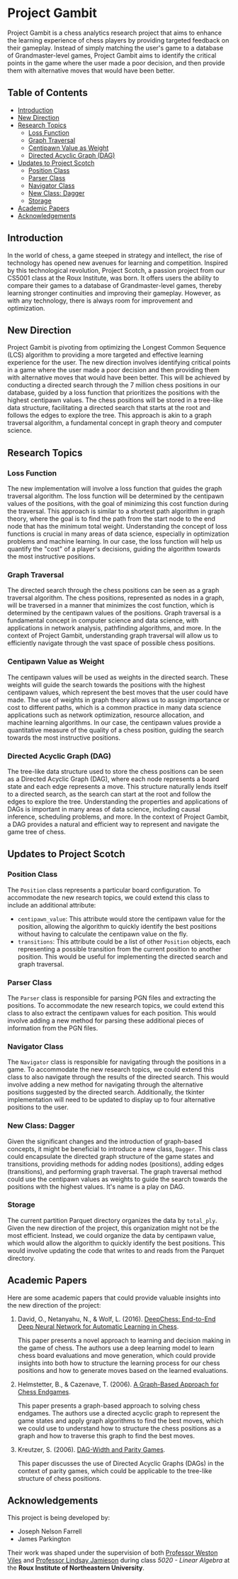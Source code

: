 <!-- omit in toc -->
# Project Gambit

Project Gambit is a chess analytics research project that aims to enhance the learning experience of chess players by providing targeted feedback on their gameplay. Instead of simply matching the user's game to a database of Grandmaster-level games, Project Gambit aims to identify the critical points in the game where the user made a poor decision, and then provide them with alternative moves that would have been better.

<!-- omit in toc -->
## Table of Contents

- [Introduction](#introduction)
- [New Direction](#new-direction)
- [Research Topics](#research-topics)
  - [Loss Function](#loss-function)
  - [Graph Traversal](#graph-traversal)
  - [Centipawn Value as Weight](#centipawn-value-as-weight)
  - [Directed Acyclic Graph (DAG)](#directed-acyclic-graph-dag)
- [Updates to Project Scotch](#updates-to-project-scotch)
  - [Position Class](#position-class)
  - [Parser Class](#parser-class)
  - [Navigator Class](#navigator-class)
  - [New Class: Dagger](#new-class-dagger)
  - [Storage](#storage)
- [Academic Papers](#academic-papers)
- [Acknowledgements](#acknowledgements)


## Introduction

In the world of chess, a game steeped in strategy and intellect, the rise of technology has opened new avenues for learning and competition. Inspired by this technological revolution, Project Scotch, a passion project from our CS5001 class at the Roux Institute, was born. It offers users the ability to compare their games to a database of Grandmaster-level games, thereby learning stronger continuities and improving their gameplay. However, as with any technology, there is always room for improvement and optimization.


## New Direction

Project Gambit is pivoting from optimizing the Longest Common Sequence (LCS) algorithm to providing a more targeted and effective learning experience for the user. The new direction involves identifying critical points in a game where the user made a poor decision and then providing them with alternative moves that would have been better. This will be achieved by conducting a directed search through the 7 million chess positions in our database, guided by a loss function that prioritizes the positions with the highest centipawn values. The chess positions will be stored in a tree-like data structure, facilitating a directed search that starts at the root and follows the edges to explore the tree. This approach is akin to a graph traversal algorithm, a fundamental concept in graph theory and computer science.


## Research Topics

### Loss Function

The new implementation will involve a loss function that guides the graph traversal algorithm. The loss function will be determined by the centipawn values of the positions, with the goal of minimizing this cost function during the traversal. This approach is similar to a shortest path algorithm in graph theory, where the goal is to find the path from the start node to the end node that has the minimum total weight. Understanding the concept of loss functions is crucial in many areas of data science, especially in optimization problems and machine learning. In our case, the loss function will help us quantify the "cost" of a player's decisions, guiding the algorithm towards the most instructive positions.

### Graph Traversal

The directed search through the chess positions can be seen as a graph traversal algorithm. The chess positions, represented as nodes in a graph, will be traversed in a manner that minimizes the cost function, which is determined by the centipawn values of the positions. Graph traversal is a fundamental concept in computer science and data science, with applications in network analysis, pathfinding algorithms, and more. In the context of Project Gambit, understanding graph traversal will allow us to efficiently navigate through the vast space of possible chess positions.

### Centipawn Value as Weight

The centipawn values will be used as weights in the directed search. These weights will guide the search towards the positions with the highest centipawn values, which represent the best moves that the user could have made. The use of weights in graph theory allows us to assign importance or cost to different paths, which is a common practice in many data science applications such as network optimization, resource allocation, and machine learning algorithms. In our case, the centipawn values provide a quantitative measure of the quality of a chess position, guiding the search towards the most instructive positions.

### Directed Acyclic Graph (DAG)

The tree-like data structure used to store the chess positions can be seen as a Directed Acyclic Graph (DAG), where each node represents a board state and each edge represents a move. This structure naturally lends itself to a directed search, as the search can start at the root and follow the edges to explore the tree. Understanding the properties and applications of DAGs is important in many areas of data science, including causal inference, scheduling problems, and more. In the context of Project Gambit, a DAG provides a natural and efficient way to represent and navigate the game tree of chess.


## Updates to Project Scotch

### Position Class

The `Position` class represents a particular board configuration. To accommodate the new research topics, we could extend this class to include an additional attribute:

- `centipawn_value`: This attribute would store the centipawn value for the position, allowing the algorithm to quickly identify the best positions without having to calculate the centipawn value on the fly.
- `transitions`: This attribute could be a list of other `Position` objects, each representing a possible transition from the current position to another position. This would be useful for implementing the directed search and graph traversal.

### Parser Class

The `Parser` class is responsible for parsing PGN files and extracting the positions. To accommodate the new research topics, we could extend this class to also extract the centipawn values for each position. This would involve adding a new method for parsing these additional pieces of information from the PGN files.

### Navigator Class

The `Navigator` class is responsible for navigating through the positions in a game. To accommodate the new research topics, we could extend this class to also navigate through the results of the directed search. This would involve adding a new method for navigating through the alternative positions suggested by the directed search. Additionally, the tkinter implementation will need to be updated to display up to four alternative positions to the user.

### New Class: Dagger

Given the significant changes and the introduction of graph-based concepts, it might be beneficial to introduce a new class, `Dagger`. This class could encapsulate the directed graph structure of the game states and transitions, providing methods for adding nodes (positions), adding edges (transitions), and performing graph traversal. The graph traversal method could use the centipawn values as weights to guide the search towards the positions with the highest values. It's name is a play on DAG.

### Storage

The current partition Parquet directory organizes the data by `total_ply`. Given the new direction of the project, this organization might not be the most efficient. Instead, we could organize the data by centipawn value, which would allow the algorithm to quickly identify the best positions. This would involve updating the code that writes to and reads from the Parquet directory.


## Academic Papers

Here are some academic papers that could provide valuable insights into the new direction of the project:

1. David, O., Netanyahu, N., & Wolf, L. (2016). [DeepChess: End-to-End Deep Neural Network for Automatic Learning in Chess](http://arxiv.org/pdf/1711.09667). 
   
   This paper presents a novel approach to learning and decision making in the game of chess. The authors use a deep learning model to learn chess board evaluations and move generation, which could provide insights into both how to structure the learning process for our chess positions and how to generate moves based on the learned evaluations.

2. Helmstetter, B., & Cazenave, T. (2006). [A Graph-Based Approach for Chess Endgames](https://link.springer.com/chapter/10.1007/11874683_26). 
   
   This paper presents a graph-based approach to solving chess endgames. The authors use a directed acyclic graph to represent the game states and apply graph algorithms to find the best moves, which we could use to understand how to structure the chess positions as a graph and how to traverse this graph to find the best moves.

3. Kreutzer, S. (2006). [DAG-Width and Parity Games](http://web.comlab.ox.ac.uk/people/Stephan.Kreutzer/Publications/stacs06.pdf). 
   
   This paper discusses the use of Directed Acyclic Graphs (DAGs) in the context of parity games, which could be applicable to the tree-like structure of chess positions.


## Acknowledgements

This project is being developed by:

- Joseph Nelson Farrell
- James Parkington

Their work was shaped under the supervision of both [Professor Weston Viles](https://roux.northeastern.edu/people/weston-viles/) and [Professor Lindsay Jamieson](https://roux.northeastern.edu/people/lindsay-jamieson/) during class *5020 - Linear Algebra* at the **Roux Institute of Northeastern University**.